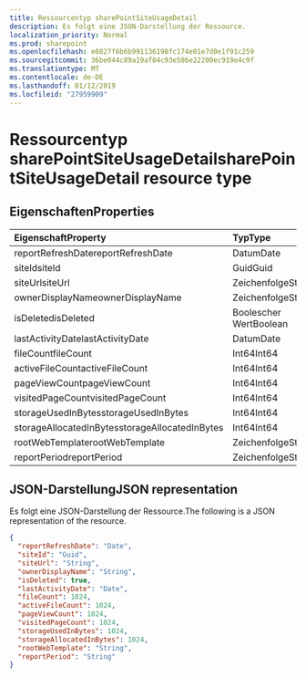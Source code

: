 ```yaml
---
title: Ressourcentyp sharePointSiteUsageDetail
description: Es folgt eine JSON-Darstellung der Ressource.
localization_priority: Normal
ms.prod: sharepoint
ms.openlocfilehash: e0827f6b6b991136198fc174e01e7d0e1f91c259
ms.sourcegitcommit: 36be044c89a19af84c93e586e22200ec919e4c9f
ms.translationtype: MT
ms.contentlocale: de-DE
ms.lasthandoff: 01/12/2019
ms.locfileid: "27959909"
---
```

# <a name="sharepointsiteusagedetail-resource-type"></a><span data-ttu-id="41db9-103">Ressourcentyp sharePointSiteUsageDetail</span><span class="sxs-lookup"><span data-stu-id="41db9-103">sharePointSiteUsageDetail resource type</span></span>

## <a name="properties"></a><span data-ttu-id="41db9-104">Eigenschaften</span><span class="sxs-lookup"><span data-stu-id="41db9-104">Properties</span></span>

| <span data-ttu-id="41db9-105">Eigenschaft</span><span class="sxs-lookup"><span data-stu-id="41db9-105">Property</span></span>                | <span data-ttu-id="41db9-106">Typ</span><span class="sxs-lookup"><span data-stu-id="41db9-106">Type</span></span>    |
| :---------------------- | :------ |
| <span data-ttu-id="41db9-107">reportRefreshDate</span><span class="sxs-lookup"><span data-stu-id="41db9-107">reportRefreshDate</span></span>       | <span data-ttu-id="41db9-108">Datum</span><span class="sxs-lookup"><span data-stu-id="41db9-108">Date</span></span>    |
| <span data-ttu-id="41db9-109">siteId</span><span class="sxs-lookup"><span data-stu-id="41db9-109">siteId</span></span>                  | <span data-ttu-id="41db9-110">Guid</span><span class="sxs-lookup"><span data-stu-id="41db9-110">Guid</span></span>  |
| <span data-ttu-id="41db9-111">siteUrl</span><span class="sxs-lookup"><span data-stu-id="41db9-111">siteUrl</span></span>                 | <span data-ttu-id="41db9-112">Zeichenfolge</span><span class="sxs-lookup"><span data-stu-id="41db9-112">String</span></span>  |
| <span data-ttu-id="41db9-113">ownerDisplayName</span><span class="sxs-lookup"><span data-stu-id="41db9-113">ownerDisplayName</span></span>        | <span data-ttu-id="41db9-114">Zeichenfolge</span><span class="sxs-lookup"><span data-stu-id="41db9-114">String</span></span>  |
| <span data-ttu-id="41db9-115">isDeleted</span><span class="sxs-lookup"><span data-stu-id="41db9-115">isDeleted</span></span>               | <span data-ttu-id="41db9-116">Boolescher Wert</span><span class="sxs-lookup"><span data-stu-id="41db9-116">Boolean</span></span> |
| <span data-ttu-id="41db9-117">lastActivityDate</span><span class="sxs-lookup"><span data-stu-id="41db9-117">lastActivityDate</span></span>        | <span data-ttu-id="41db9-118">Datum</span><span class="sxs-lookup"><span data-stu-id="41db9-118">Date</span></span>    |
| <span data-ttu-id="41db9-119">fileCount</span><span class="sxs-lookup"><span data-stu-id="41db9-119">fileCount</span></span>               | <span data-ttu-id="41db9-120">Int64</span><span class="sxs-lookup"><span data-stu-id="41db9-120">Int64</span></span>   |
| <span data-ttu-id="41db9-121">activeFileCount</span><span class="sxs-lookup"><span data-stu-id="41db9-121">activeFileCount</span></span>         | <span data-ttu-id="41db9-122">Int64</span><span class="sxs-lookup"><span data-stu-id="41db9-122">Int64</span></span>   |
| <span data-ttu-id="41db9-123">pageViewCount</span><span class="sxs-lookup"><span data-stu-id="41db9-123">pageViewCount</span></span>           | <span data-ttu-id="41db9-124">Int64</span><span class="sxs-lookup"><span data-stu-id="41db9-124">Int64</span></span>   |
| <span data-ttu-id="41db9-125">visitedPageCount</span><span class="sxs-lookup"><span data-stu-id="41db9-125">visitedPageCount</span></span>        | <span data-ttu-id="41db9-126">Int64</span><span class="sxs-lookup"><span data-stu-id="41db9-126">Int64</span></span>   |
| <span data-ttu-id="41db9-127">storageUsedInBytes</span><span class="sxs-lookup"><span data-stu-id="41db9-127">storageUsedInBytes</span></span>      | <span data-ttu-id="41db9-128">Int64</span><span class="sxs-lookup"><span data-stu-id="41db9-128">Int64</span></span>   |
| <span data-ttu-id="41db9-129">storageAllocatedInBytes</span><span class="sxs-lookup"><span data-stu-id="41db9-129">storageAllocatedInBytes</span></span> | <span data-ttu-id="41db9-130">Int64</span><span class="sxs-lookup"><span data-stu-id="41db9-130">Int64</span></span>   |
| <span data-ttu-id="41db9-131">rootWebTemplate</span><span class="sxs-lookup"><span data-stu-id="41db9-131">rootWebTemplate</span></span>         | <span data-ttu-id="41db9-132">Zeichenfolge</span><span class="sxs-lookup"><span data-stu-id="41db9-132">String</span></span>  |
| <span data-ttu-id="41db9-133">reportPeriod</span><span class="sxs-lookup"><span data-stu-id="41db9-133">reportPeriod</span></span>            | <span data-ttu-id="41db9-134">Zeichenfolge</span><span class="sxs-lookup"><span data-stu-id="41db9-134">String</span></span>  |

## <a name="json-representation"></a><span data-ttu-id="41db9-135">JSON-Darstellung</span><span class="sxs-lookup"><span data-stu-id="41db9-135">JSON representation</span></span>

<span data-ttu-id="41db9-136">Es folgt eine JSON-Darstellung der Ressource.</span><span class="sxs-lookup"><span data-stu-id="41db9-136">The following is a JSON representation of the resource.</span></span>

<!-- {
  "blockType": "resource",
  "@odata.type": "microsoft.graph.sharePointSiteUsageDetail"
} -->

```json
{
  "reportRefreshDate": "Date", 
  "siteId": "Guid", 
  "siteUrl": "String", 
  "ownerDisplayName": "String", 
  "isDeleted": true, 
  "lastActivityDate": "Date", 
  "fileCount": 1024, 
  "activeFileCount": 1024, 
  "pageViewCount": 1024, 
  "visitedPageCount": 1024, 
  "storageUsedInBytes": 1024, 
  "storageAllocatedInBytes": 1024, 
  "rootWebTemplate": "String", 
  "reportPeriod": "String"
}
```
